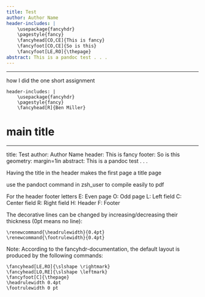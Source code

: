 ```yaml
---
title: Test
author: Author Name
header-includes: |
    \usepackage{fancyhdr}
    \pagestyle{fancy}
    \fancyhead[CO,CE]{This is fancy}
    \fancyfoot[CO,CE]{So is this}
    \fancyfoot[LE,RO]{\thepage}
abstract: This is a pandoc test . . .
---
```


***

how I did the one short assignment

```
header-includes: |
    \usepackage{fancyhdr}
    \pagestyle{fancy}
    \fancyhead[R]{Ben Miller}
```

# main title

***

title: Test
author: Author Name
header: This is fancy
footer: So is this
geometry: margin=1in
abstract: This is a pandoc test . . .

Having the title in the header makes the first page a title page

use the pandoct command in zsh_user to compile easily to pdf

For the header footer letters
E: Even page
O: Odd page
L: Left field
C: Center field
R: Right field
H: Header
F: Footer


The decorative lines can be changed by increasing/decreasing their thickness (0pt means no line):

```
\renewcommand{\headrulewidth}{0.4pt}
\renewcommand{\footrulewidth}{0.4pt}
```

Note: According to the fancyhdr-documentation, the default layout is produced by the following commands:

```
\fancyhead[LE,RO]{\slshape \rightmark}
\fancyhead[LO,RE]{\slshape \leftmark}
\fancyfoot[C]{\thepage}
\headrulewidth 0.4pt
\footrulewidth 0 pt
```
